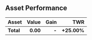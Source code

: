 ## Asset Performance

| Asset | Value | Gain | TWR |
|:---|---:|---:|---:|
| **Total** | **0.00** | **-** | **+25.00%** |